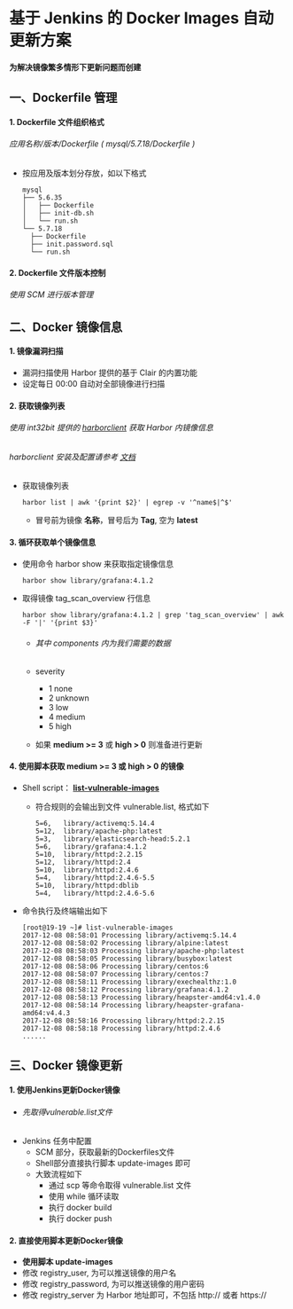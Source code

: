 # 基于 Jenkins 的 Docker Images 自动更新方案

#### 为解决镜像繁多情形下更新问题而创建

## 一、Dockerfile 管理
#### 1. Dockerfile 文件组织格式
###### 应用名称/版本/Dockerfile ( mysql/5.7.18/Dockerfile )
- 按应用及版本划分存放，如以下格式

      mysql
      ├── 5.6.35
      │   ├── Dockerfile
      │   ├── init-db.sh
      │   └── run.sh
      └── 5.7.18
        ├── Dockerfile
        ├── init.password.sql
        └── run.sh

#### 2. Dockerfile 文件版本控制
###### 使用 SCM 进行版本管理


## 二、Docker 镜像信息
#### 1. 镜像漏洞扫描
- 漏洞扫描使用 Harbor 提供的基于 Clair 的内置功能
- 设定每日 00:00 自动对全部镜像进行扫描

#### 2. 获取镜像列表
###### 使用 int32bit 提供的 [harborclient](https://github.com/int32bit/harborclient) 获取 Harbor 内镜像信息
###### harborclient 安装及配置请参考 [文档](https://github.com/int32bit/python-harborclient/blob/master/README.zh.md)

- 获取镜像列表

      harbor list | awk '{print $2}' | egrep -v '^name$|^$'

  - 冒号前为镜像 **名称**，冒号后为 **Tag**, 空为 **latest**

#### 3. 循环获取单个镜像信息
- 使用命令 harbor show 来获取指定镜像信息

      harbor show library/grafana:4.1.2

- 取得镜像 tag_scan_overview 行信息

      harbor show library/grafana:4.1.2 | grep 'tag_scan_overview' | awk -F '|' '{print $3}'

  - ###### 其中 components 内为我们需要的数据
  - severity
    - 1 none
    - 2 unknown
    - 3 low
    - 4 medium
    - 5 high

  - 如果 **medium >= 3** 或 **high > 0** 则准备进行更新

#### 4. 使用脚本获取 medium >= 3 或 high > 0 的镜像
- Shell script： **[list-vulnerable-images]()**
  - 符合规则的会输出到文件 vulnerable.list, 格式如下

        5=6,   library/activemq:5.14.4
        5=12,  library/apache-php:latest
        5=3,   library/elasticsearch-head:5.2.1
        5=6,   library/grafana:4.1.2
        5=10,  library/httpd:2.2.15
        5=12,  library/httpd:2.4
        5=10,  library/httpd:2.4.6
        5=4,   library/httpd:2.4.6-5.5
        5=10,  library/httpd:dblib
        5=4,   library/httpd:2.4.6-5.6


- 命令执行及终端输出如下

      [root@19-19 ~]# list-vulnerable-images
      2017-12-08 08:58:01 Processing library/activemq:5.14.4         
      2017-12-08 08:58:02 Processing library/alpine:latest           
      2017-12-08 08:58:03 Processing library/apache-php:latest       
      2017-12-08 08:58:05 Processing library/busybox:latest          
      2017-12-08 08:58:06 Processing library/centos:6                
      2017-12-08 08:58:07 Processing library/centos:7                
      2017-12-08 08:58:11 Processing library/exechealthz:1.0         
      2017-12-08 08:58:12 Processing library/grafana:4.1.2           
      2017-12-08 08:58:13 Processing library/heapster-amd64:v1.4.0   
      2017-12-08 08:58:14 Processing library/heapster-grafana-amd64:v4.4.3
      2017-12-08 08:58:16 Processing library/httpd:2.2.15                         
      2017-12-08 08:58:18 Processing library/httpd:2.4.6     
      ......


## 三、Docker 镜像更新
#### 1. 使用Jenkins更新Docker镜像
- ###### 先取得vulnerable.list文件
- Jenkins 任务中配置
  - SCM 部分，获取最新的Dockerfiles文件
  - Shell部分直接执行脚本 update-images 即可
  - 大致流程如下
    - 通过 scp 等命令取得 vulnerable.list 文件
    - 使用 while 循环读取
    - 执行 docker build
    - 执行 docker push


#### 2. 直接使用脚本更新Docker镜像
- **使用脚本 update-images**
- 修改 registry_user, 为可以推送镜像的用户名
- 修改 registry_password, 为可以推送镜像的用户密码
- 修改 registry_server 为 Harbor 地址即可，不包括 http:// 或者 https://
